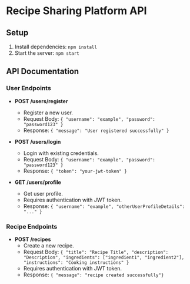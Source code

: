 # Recipe Sharing Platform API

## Setup

1. Install dependencies: `npm install`
2. Start the server: `npm start`

## API Documentation

### User Endpoints

- **POST /users/register**

  - Register a new user.
  - Request Body: `{ "username": "example", "password": "password123" }`
  - Response: `{ "message": "User registered successfully" }`

- **POST /users/login**

  - Login with existing credentials.
  - Request Body: `{ "username": "example", "password": "password123" }`
  - Response: `{ "token": "your-jwt-token" }`

- **GET /users/profile**
  - Get user profile.
  - Requires authentication with JWT token.
  - Response: `{ "username": "example", "otherUserProfileDetails": "..." }`

### Recipe Endpoints

- **POST /recipes**
  - Create a new recipe.
  - Request Body: `{ "title": "Recipe Title", "description": "Description", "ingredients": ["ingredient1", "ingredient2"], "instructions": "Cooking instructions" }`
  - Requires authentication with JWT token.
  - Response: `{ "message": "recipe created successfully"}`
